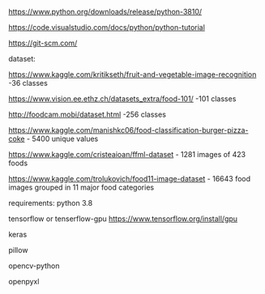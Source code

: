 https://www.python.org/downloads/release/python-3810/

https://code.visualstudio.com/docs/python/python-tutorial

https://git-scm.com/

dataset:

https://www.kaggle.com/kritikseth/fruit-and-vegetable-image-recognition -36 classes

https://www.vision.ee.ethz.ch/datasets_extra/food-101/ -101 classes

http://foodcam.mobi/dataset.html -256 classes

https://www.kaggle.com/manishkc06/food-classification-burger-pizza-coke - 5400 unique values

https://www.kaggle.com/cristeaioan/ffml-dataset - 1281 images of 423 foods

https://www.kaggle.com/trolukovich/food11-image-dataset -  16643 food images grouped in 11 major food categories


requirements:
python 3.8

tensorflow or tenserflow-gpu https://www.tensorflow.org/install/gpu

keras

pillow

opencv-python

openpyxl
